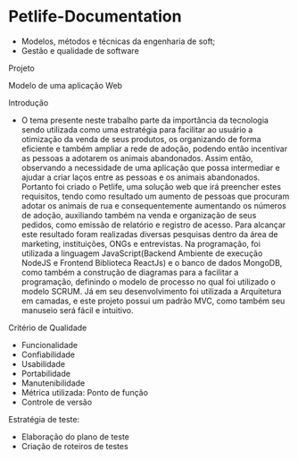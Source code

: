 # Petlife-Documentation

- Modelos, métodos e técnicas da engenharia de soft;
- Gestão e qualidade de software

Projeto 

Modelo de uma aplicação Web

Introdução
- O tema presente neste trabalho parte da importância da tecnologia sendo utilizada como uma estratégia para facilitar ao usuário a otimização da venda de seus produtos, os organizando de forma eficiente e também ampliar a rede de adoção, podendo então incentivar as pessoas a adotarem os animais abandonados. Assim então, observando a necessidade de uma aplicação que possa intermediar e ajudar a criar laços entre as pessoas e os animais abandonados. 
Portanto foi criado o Petlife, uma solução web que irá preencher estes requisitos, tendo como resultado um aumento de pessoas que procuram adotar os animais de rua e consequentemente aumentando os números de adoção, auxiliando também na venda e organização de seus pedidos, como emissão de relatório e registro de acesso. 
Para alcançar este resultado foram realizadas diversas pesquisas dentro da área de marketing, instituições, ONGs e entrevistas. 
Na programação, foi utilizada a linguagem JavaScript(Backend Ambiente de execução NodeJS e Frontend Biblioteca ReactJs) e o banco de dados MongoDB, como também a construção de diagramas para a facilitar a programação, definindo o modelo de processo no qual foi utilizado o modelo SCRUM. Já em seu desenvolvimento foi utilizada a Arquitetura em camadas, e este projeto possui um padrão MVC, como também seu manuseio será fácil e intuitivo.

Critério de Qualidade
- Funcionalidade
- Confiabilidade
- Usabilidade
- Portabilidade
- Manutenibilidade
- Métrica utilizada: Ponto de função
- Controle de versão

Estratégia de teste:
- Elaboração do plano de teste
- Criação de roteiros de testes
